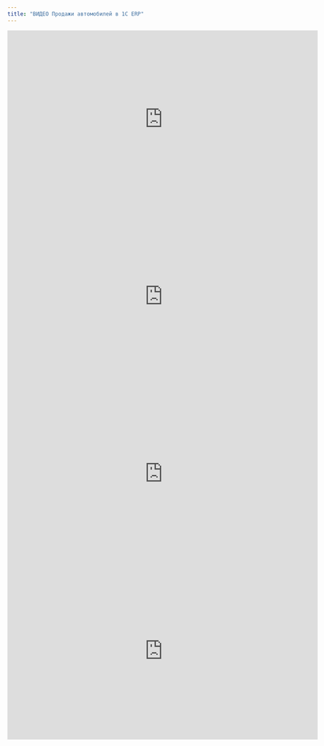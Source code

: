 ```yaml
---
title: "ВИДЕО Продажи автомобилей в 1С ERP"
---
```

<iframe width="700" height="400" src="https://www.youtube.com/embed/zTvApCA3xCk" title="АРМ Оформление авто  Часть 1" frameborder="0" allow="accelerometer; autoplay; clipboard-write; encrypted-media; gyroscope; picture-in-picture; web-share" allowfullscreen></iframe>
<iframe width="700" height="400" src="https://www.youtube.com/embed/ab-3I_ZASkk" title="АРМ Оформление авто  Часть 2" frameborder="0" allow="accelerometer; autoplay; clipboard-write; encrypted-media; gyroscope; picture-in-picture; web-share" allowfullscreen></iframe>
<iframe width="700" height="400" src="https://www.youtube.com/embed/_q5UOqfIifI" title="TradeIN  Часть1" frameborder="0" allow="accelerometer; autoplay; clipboard-write; encrypted-media; gyroscope; picture-in-picture; web-share" allowfullscreen></iframe>
<iframe width="700" height="400" src="https://www.youtube.com/embed/Y031jBXsusU" title="TradeIN  Часть 2" frameborder="0" allow="accelerometer; autoplay; clipboard-write; encrypted-media; gyroscope; picture-in-picture; web-share" allowfullscreen></iframe>